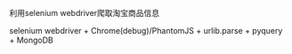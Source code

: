 利用selenium webdriver爬取淘宝商品信息

selenium webdriver + Chrome(debug)/PhantomJS + urlib.parse + pyquery + MongoDB
